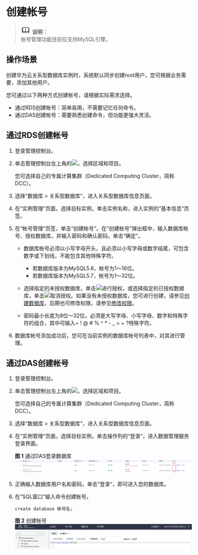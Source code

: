 # 创建帐号<a name="TOPIC_0142028379"></a>

>![](public_sys-resources/icon-note.gif) **说明：**   
>帐号管理功能目前仅支持MySQL引擎。  

## 操作场景<a name="section7898787175059"></a>

创建华为云关系型数据库实例时，系统默认同步创建root用户，您可根据业务需要，添加其他用户。

您可通过以下两种方式创建帐号，请根据实际需求选择。

-   通过RDS创建帐号：简单易用，不需要记忆任何命令。
-   通过DAS创建帐号：需要熟悉创建命令，但功能更强大灵活。

## 通过RDS创建帐号<a name="section12881532101618"></a>

1.  登录管理控制台。
2.  单击管理控制台左上角的![](figures/image_0142028501.png)，选择区域和项目。

    您可选择自己的专属计算集群（Dedicated Computing Cluster，简称DCC）。

3.  选择“数据库  \>  关系型数据库“，进入关系型数据库信息页面。
4.  在“实例管理“页面，选择目标实例，单击实例名称，进入实例的“基本信息“页签。
5.  在“帐号管理“页签，单击“创建帐号“。在“创建帐号“弹出框中，输入数据库帐号、授权数据库，并输入密码和确认密码，单击“确定“。
    -   数据库帐号必须以小写字母开头，且必须以小写字母或数字结尾，可包含数字或下划线，不能包含其他特殊字符。
        -   若数据库版本为MySQL5.6，帐号为1～16位。
        -   若数据库版本为MySQL5.7，帐号为1～32位。

    -   选择指定的未授权数据库，单击![](figures/image_0142028414.png)进行授权，或选择指定的已授权数据库，单击![](figures/image_0142028504.png)取消授权。如果没有未授权数据库，您可进行创建，请参见[创建数据库](创建数据库.md)，后期也可修改权限，请参见[修改权限](修改权限.md)。
    -   密码最小长度为8位～32位，必须是大写字母、小写字母、数字和特殊字符的组合，其中可输入~ ! @ \# % ^ \* - \_ = + ?特殊字符。

6.  数据库帐号添加成功后，您可在当前实例的数据库帐号列表中，对其进行管理。

## 通过DAS创建帐号<a name="section147022441336"></a>

1.  登录管理控制台。
2.  单击管理控制台左上角的![](figures/image_0142028501.png)，选择区域和项目。

    您可选择自己的专属计算集群（Dedicated Computing Cluster，简称DCC）。

3.  选择“数据库  \>  关系型数据库“，进入关系型数据库信息页面。
4.  在“实例管理“页面，选择目标实例，单击操作列的“登录“，进入数据管理服务登录界面。

    **图 1**  通过DAS登录数据库<a name="fig56246975814"></a>  
    ![](figures/通过DAS登录数据库.png "通过DAS登录数据库")

5.  正确输入数据库用户名和密码，单击“登录“，即可进入您的数据库。
6.  在“SQL窗口“输入命令创建帐号。

    ```
    create database 帐号名;
    ```

    **图 2**  创建帐号<a name="fig51821934141910"></a>  
    ![](figures/创建帐号.png "创建帐号")


